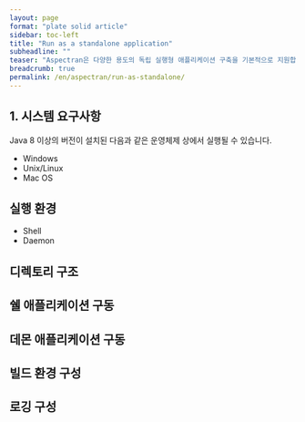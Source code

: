 ```yaml
---
layout: page
format: "plate solid article"
sidebar: toc-left
title: "Run as a standalone application"
subheadline: ""
teaser: "Aspectran은 다양한 용도의 독립 실행형 애플리케이션 구축을 기본적으로 지원합니다."
breadcrumb: true
permalink: /en/aspectran/run-as-standalone/
---
```


## 1. 시스템 요구사항

Java 8 이상의 버전이 설치된 다음과 같은 운영체제 상에서 실행될 수 있습니다.

* Windows
* Unix/Linux
* Mac OS

## 실행 환경

* Shell
* Daemon

## 디렉토리 구조

## 쉘 애플리케이션 구동

## 데몬 애플리케이션 구동

## 빌드 환경 구성

## 로깅 구성

